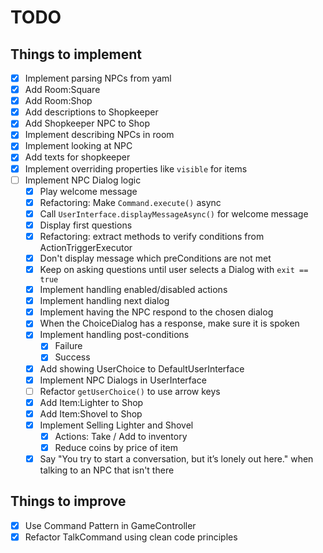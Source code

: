 # TODO

## Things to implement

- [x] Implement parsing NPCs from yaml
- [x] Add Room:Square
- [x] Add Room:Shop 
- [x] Add descriptions to Shopkeeper 
- [x] Add Shopkeeper NPC to Shop
- [x] Implement describing NPCs in room
- [x] Implement looking at NPC
- [x] Add texts for shopkeeper
- [x] Implement overriding properties like `visible` for items
- [ ] Implement NPC Dialog logic
  - [x] Play welcome message
  - [x] Refactoring: Make `Command.execute()` async
  - [x] Call `UserInterface.displayMessageAsync()` for welcome message
  - [x] Display first questions
  - [x] Refactoring: extract methods to verify conditions from ActionTriggerExecutor
  - [x] Don't display message which preConditions are not met
  - [x] Keep on asking questions until user selects a Dialog with `exit == true`
  - [x] Implement handling enabled/disabled actions
  - [x] Implement handling next dialog
  - [x] Implement having the NPC respond to the chosen dialog
  - [x] When the ChoiceDialog has a response, make sure it is spoken
  - [x] Implement handling post-conditions
    - [x] Failure
    - [x] Success
  - [x] Add showing UserChoice to DefaultUserInterface
  - [x] Implement NPC Dialogs in UserInterface
  - [ ] Refactor `getUserChoice()` to use arrow keys
  - [x] Add Item:Lighter to Shop
  - [x] Add Item:Shovel to Shop
  - [x] Implement Selling Lighter and Shovel 
    - [x] Actions: Take / Add to inventory
    - [x] Reduce coins by price of item
  - [x] Say "You try to start a conversation, but it’s lonely out here." when talking to an NPC that isn't there 

## Things to improve

- [x] Use Command Pattern in GameController
- [x] Refactor TalkCommand using clean code principles
